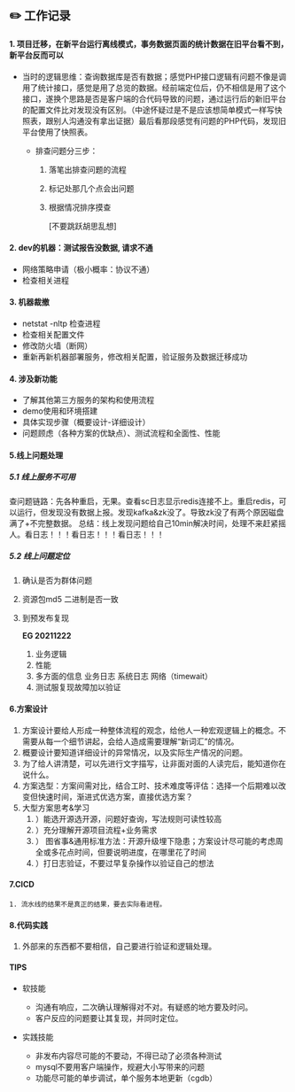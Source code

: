 ## :pencil2: 工作记录

#### 1. 项目迁移，在新平台运行离线模式，事务数据页面的统计数据在旧平台看不到，新平台反而可以

- 当时的逻辑思维：查询数据库是否有数据；感觉PHP接口逻辑有问题不像是调用了统计接口，感觉是用了总览的数据。经前端定位后，仍不相信是用了这个接口，遂换个思路是否是客户端的合代码导致的问题，通过运行后的新旧平台的配置文件比对发现没有区别。（中途怀疑过是不是应该想简单模式一样写快照表，跟别人沟通没有拿出证据）最后看那段感觉有问题的PHP代码，发现旧平台使用了快照表。

  - 排查问题分三步：

    1. 落笔出排查问题的流程  

    2. 标记处那几个点会出问题 

    3. 根据情况排序摸查

       [不要跳跃胡思乱想]

#### 2. dev的机器：测试报告没数据, 请求不通

- 网络策略申请（极小概率：协议不通）
- 检查相关进程

#### 3. 机器裁撤

- netstat -nltp 检查进程 
- 检查相关配置文件 
- 修改防火墙（断网）
- 重新再新机器部署服务，修改相关配置，验证服务及数据迁移成功

#### 4. 涉及新功能

- 了解其他第三方服务的架构和使用流程
- demo使用和环境搭建
- 具体实现步骤（概要设计-详细设计）
- 问题顾虑（各种方案的优缺点）、测试流程和全面性、性能

#### 5.线上问题处理

##### 5.1 线上服务不可用

查问题链路：先各种重启，无果。查看sc日志显示redis连接不上。重启redis，可以运行，但发现没有数据上报。发现kafka&zk没了。导致zk没了有两个原因磁盘满了+不完整数据。
总结：线上发现问题给自己10min解决时间，处理不来赶紧摇人。看日志！！！看日志！！！看日志！！！

##### 5.2 线上问题定位

1. 确认是否为群体问题

2. 资源包md5 二进制是否一致

3. 到预发布复现

   **EG 20211222**

   1. 业务逻辑
   2. 性能
   3. 多方面的信息  业务日志  系统日志    网络（timewait）
   4. 测试服复现故障加以验证



#### 6.方案设计

1. 方案设计要给人形成一种整体流程的观念，给他人一种宏观逻辑上的概念。不需要从每一个细节讲起，会给人造成需要理解“新词汇”的情况。
2. 概要设计要知道详细设计的异常情况，以及实际生产情况的问题。
3. 为了给人讲清楚，可以先进行文字描写，让非面对面的人读完后，能知道你在说什么。
4. 方案选型：方案间需对比，结合工时、技术难度等评估：选择一个后期难以改变但快速时间，渐进式优选方案，直接优选方案？
5. 大型方案思考&学习
   1. ）能选开源选开源，问题好查询，写法规则可读性较高
   2. ）充分理解开源项目流程+业务需求
   3. ） 图省事&通用标准方法：开源升级埋下隐患；方案设计尽可能的考虑周全或多花点时间，但要说明进度，在哪里花了时间
   4. ）打日志验证，不要过早复杂操作以验证自己的想法

#### 7.CICD

	1. 流水线的结果不是真正的结果，要去实际看进程。



#### 8.代码实践

1. 外部来的东西都不要相信，自己要进行验证和逻辑处理。

#### TIPS

- 软技能
  - 沟通有响应，二次确认理解得对不对。有疑惑的地方要及时问。
  - 客户反应的问题要让其复现，并同时定位。

- 实践技能
  - 非发布内容尽可能的不要动，不得已动了必须各种测试
  - mysql不要用客户端操作，规避大小写带来的问题
  - 功能尽可能的单步调试，单个服务本地更新（cgdb）



